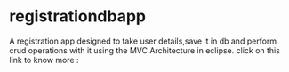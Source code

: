 # registrationdbapp

A registration app designed to take user details,save it in db and perform crud operations with it using the MVC Architecture in eclipse.
click on this link to know more : 
